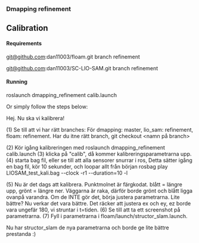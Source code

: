### Dmapping refinement

## Calibration

#### Requirements

git@github.com:dan11003/floam.git branch refinement

git@github.com:dan11003/SC-LIO-SAM.git branch refinement

#### Running

roslaunch dmapping_refinement calib.launch

Or simply follow the steps below:



Hej. Nu ska vi kalibrera!

(1) Se till att vi har rätt branches: För dmapping: master, lio_sam: refinement, floam: refinement. Har du itne rätt branch, git checkout <namn på branch>

(2) Kör igång kalibreringen med  roslaunch dmapping_refinement calib.launch
(3) klicka på "calib", då kommer kalibreringsparametrarna upp.
(4) starta bag fil, eller se till att alla sensorer snurrar i ros,
Detta sätter igång en bag fil, kör 10 sekunder, och loopar allt från början rosbag play LIOSAM_test_kali.bag --clock -r1 --duration=10 -l

(5) Nu är det dags att kalibrera.
Punktmolnet är färgkodat. blått = längre upp, grönt = längre ner. Väggarna är raka, därför borde grönt och blått ligga ovanpå varandra. Om de INTE gör det, börja justera parametrarna.
Lite bättre? Nu verkar det vara bättre. Det räcker att justera ex och ey, ez borde vara ungefär 180, vi struntar i t=tiden.
(6) Se till att ta ett screenshot på parametrarna.
(7) Fyll i parametrarna i floam/launch/structor_slam.launch.

Nu har structor_slam de nya parametrarna och borde ge lite bättre prestanda :)


